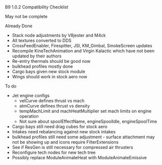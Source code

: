 B9 1.0.2 Compatibility Checklist

May not be complete

Already Done

* Stack node adjustments by V8jester and M4ck
* All textures converted to DDS
* CrossFeedEnabler, Firespitter, JSI, KM_Gimbal, SmokeScreen updates
* Recompile KineTechAnimation and Virgin Kalactic which have not been updated by their authors
* Re-entry thermals should be good now
* bulkhead profiles mostly done
* Cargo bays given new stock module
* Wings should work in stock aero now

To do

* Jet engine configs
	* velCurve defines thrust vs mach
	* atmCurve defines thrust vs density
	* tempMachLimit and machHeatMultiplier set mach limits on engine operation
	* Not sure about spoolEffectName, engineSpoolIdle, engineSpoolTime
* Cargo bays still need drag cubes for stock aero
* Intakes need rebalancing against new stock intakes
* bulkhead profiles still need some adjustment - surface attachment may not be showing up and icons require FilterExtensions
* See if ResGen is still necessary for compressed air thrusters
* Reconfigure tech nodes for new tech tree
* Possibly replace ModuleAnimateHeat with ModuleAnimateEmissive